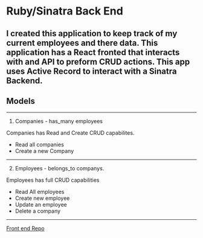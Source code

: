 # Ruby/Sinatra Back End

I created this application to keep track of my current employees and there data. 
This application has a  React fronted that interacts with and API to preform CRUD actions.
 This app uses Active Record to interact with a Sinatra Backend.
---
## Models 
---
1. Companies - has_many employees

Companies has Read and Create CRUD capabilites.

- Read all companies
- Create a new Company
--- 
2. Employees - belongs_to companys.

Employees has full CRUD capabilities

- Read All employees
- Create new employee
- Update an employee
- Delete a company

---
[Front end Repo](https://github.com/tandog42/phase-3-front.git)